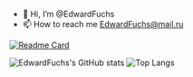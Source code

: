 - 👋 Hi, I’m @EdwardFuchs
- 📫 How to reach me EdwardFuchs@mail.ru

[![Readme Card](https://github-readme-stats.vercel.app/api/pin/?username=EdwardFuchs&repo=MeguminExplosionCore&theme=github_dark)](https://github.com/EdwardFuchs/MeguminExplosionCore)

![EdwardFuchs's GitHub stats](https://github-readme-stats.vercel.app/api?username=EdwardFuchs&show_icons=true&theme=github_dark&count_private=true&hide=contribs,prs)
![Top Langs](https://github-readme-stats.vercel.app/api/top-langs/?username=EdwardFuchs&hide=javascript,html,css&theme=github_dark&layout=compact)

